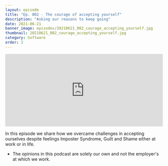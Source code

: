 ```yaml
---
layout: episode
title: "Ep. 002 - The courage of accepting yourself"
description: "Asking our reasons to keep going"
date: 2021-06-21
banner_image: episodes/20210621_002_courage_accepting_yourself.jpg
thumbnail: 20210621_002_courage_accepting_yourself.jpg
category: Software
order: 2
---
```


<div class="spotify-embeds mb-4">
<iframe src="https://open.spotify.com/embed/episode/6E65yskiLbjJ5Bhw0IXkq8" width="100%" height="232" frameBorder="0" allowtransparency="true" allow="encrypted-media"></iframe>
</div>

In this episode we share how we overcame challenges in accepting ourselves despite feelings Imposter Syndrome, Guilt and Shame either at work or in life.

* The opinions in this podcast are solely our own and not the employer's at which we work.

